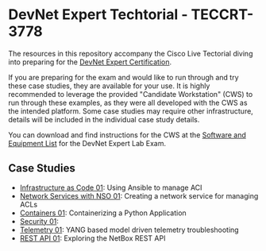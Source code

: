 # DevNet Expert Techtorial - TECCRT-3778

The resources in this repository accompany the Cisco Live Tectorial diving into preparing for the [DevNet Expert Certification](https://learningnetwork.cisco.com/s/devnet-expert).

If you are preparing for the exam and would like to run through and try these case studies, they are available for your use.  It is highly recommended to leverage the provided "Candidate Workstation" (CWS) to run through these examples, as they were all developed with the CWS as the intended platform.  Some case studies may require other infrastructure, details will be included in the individual case study details.

You can download and find instructions for the CWS at the [Software and Equipment List](https://learningnetwork.cisco.com/s/article/devnet-expert-equipment-and-software-list) for the DevNet Expert Lab Exam.

## Case Studies

* [Infrastructure as Code 01](casestudy-iac-01): Using Ansible to manage ACI
* [Network Services with NSO 01](casestudy-nso-01): Creating a network service for managing ACLs
* [Containers 01](casestudy-containers-01): Containerizing a Python Application
* [Security 01](casestudy-security-01):
* [Telemetry 01](casestudy-telemetry-01): YANG based model driven telemetry troubleshooting
* [REST API 01](casestudy-restapi-01): Exploring the NetBox REST API
